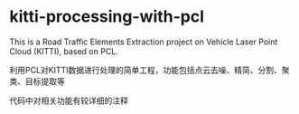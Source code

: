 # kitti-processing-with-pcl

This is a Road Traffic Elements Extraction project on Vehicle Laser Point Cloud (KITTI), based on PCL.

利用PCL对KITTI数据进行处理的简单工程，功能包括点云去噪、精简、分割、聚类、目标提取等

代码中对相关功能有较详细的注释
